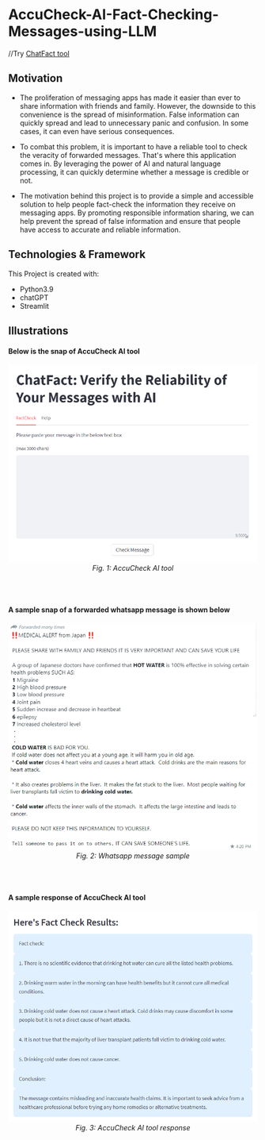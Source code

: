 # AccuCheck-AI-Fact-Checking-Messages-using-LLM

//Try [ChatFact tool](https://amaan-ai-chatfact-verify-the-reliability-of-your-mes-app-y6xhqt.streamlit.app/)

## Motivation 

* The proliferation of messaging apps has made it easier than ever to share information with friends and family. However, the downside to this convenience is the spread of misinformation. False information can quickly spread and lead to unnecessary panic and confusion. In some cases, it can even have serious consequences.

* To combat this problem, it is important to have a reliable tool to check the veracity of forwarded messages. That's where this application comes in. By leveraging the power of AI and natural language processing, it can quickly determine whether a message is credible or not.

* The motivation behind this project is to provide a simple and accessible solution to help people fact-check the information they receive on messaging apps. By promoting responsible information sharing, we can help prevent the spread of false information and ensure that people have access to accurate and reliable information.

## Technologies & Framework  
This Project is created with:
* Python3.9 
* chatGPT
* Streamlit

<a id="illustrations"></a>
## Illustrations  
#### Below is the snap of AccuCheck AI tool
<p align="center">
  <img src="https://github.com/amaan-ai/ChatFact-Verify-the-Reliability-of-Your-Messages-with-AI/blob/main/images/ChatFact_AI_tool.png" />
  <br>
  <em>Fig. 1: AccuCheck AI tool</em>
</p>

<br>
<br>

#### A sample snap of a forwarded whatsapp message is shown below

<p align="center">
  <img src="https://github.com/amaan-ai/ChatFact-Verify-the-Reliability-of-Your-Messages-with-AI/blob/main/images/forwarded_message.png" />
  <br>
  <em>Fig. 2: Whatsapp message sample</em>
</p>
<br>
<br>


#### A sample response of AccuCheck AI tool

<p align="center">
  <img src="https://github.com/amaan-ai/ChatFact-Verify-the-Reliability-of-Your-Messages-with-AI/blob/main/images/ChatFact_AI_response.png" alt="Whatsapp message sample"/>
  <br>
  <em>Fig. 3: AccuCheck AI tool response</em>
</p>
<br>
<br>
